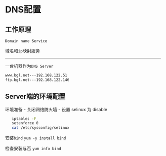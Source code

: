 # DNS配置

## 工作原理

 `Domain name Service`

 域名和`ip`映射服务

----

一台机器作为`DNS Server`

```txt
www.bgl.net---192.168.122.51
ftp.bgl.net---192.168.122.146
```

## Server端的环境配置

 环境准备 - 关闭网络防火墙 - 设置 selinux 为 disable

 ```bash
    iptables -F
    setenforce 0
    cat /etc/sysconfig/selinux
 ```

 安装`bind`
    `yum -y install bind`

 检查安装与否
    `yum info bind`

